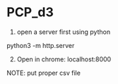 # PCP_d3
1. open a server first using python
  
  python3 -m http.server

2. Open in chrome: localhost:8000

NOTE: put proper csv file
